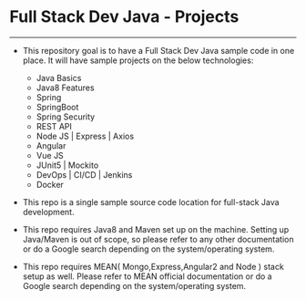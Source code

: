 # Full Stack Dev Java - Projects
----------------------------------

* This repository goal is to have a Full Stack Dev Java sample code in one place. It will have sample projects on the below technologies:
  - Java Basics
  - Java8 Features
  - Spring
  - SpringBoot
  - Spring Security
  - REST API
  - Node JS | Express | Axios
  - Angular
  - Vue JS
  - JUnit5 | Mockito
  - DevOps | CI/CD | Jenkins
  - Docker
* This repo is a single sample source code location for full-stack Java development. 

* This repo requires Java8 and Maven set up on the machine. Setting up Java/Maven is out of scope, so please refer to any other documentation or do a Google search depending on the system/operating system.

* This repo requires MEAN( Mongo,Express,Angular2 and Node ) stack setup as well. Please refer to MEAN official documentation or do a Google search depending on the system/operating system.
